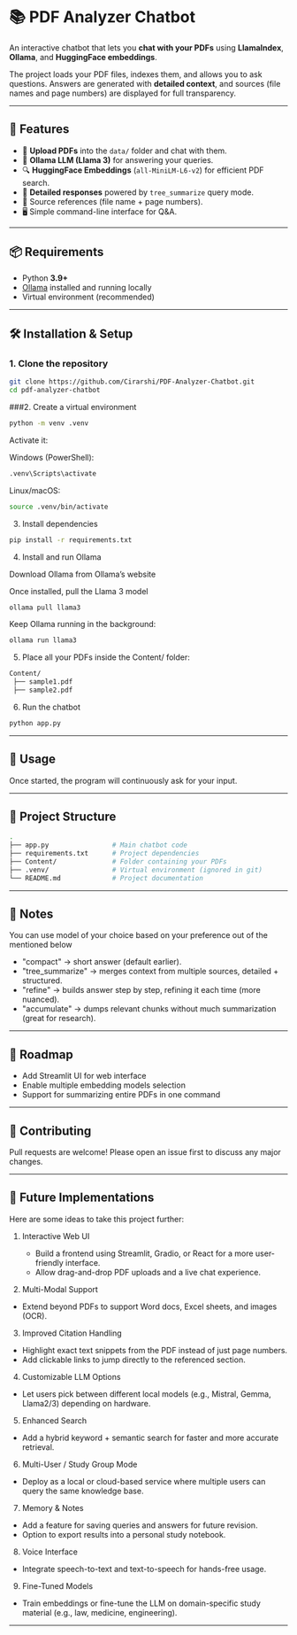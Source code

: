 # 📚 PDF Analyzer Chatbot

An interactive chatbot that lets you **chat with your PDFs** using **LlamaIndex**, **Ollama**, and **HuggingFace embeddings**.  

The project loads your PDF files, indexes them, and allows you to ask questions. Answers are generated with **detailed context**, and sources (file names and page numbers) are displayed for full transparency.  

---

## 🚀 Features
- 📂 **Upload PDFs** into the `data/` folder and chat with them.  
- 🤖 **Ollama LLM (Llama 3)** for answering your queries.  
- 🔍 **HuggingFace Embeddings** (`all-MiniLM-L6-v2`) for efficient PDF search.  
- 📖 **Detailed responses** powered by `tree_summarize` query mode.  
- 📝 Source references (file name + page numbers).  
- 🖥️ Simple command-line interface for Q&A.  

---

## 📦 Requirements
- Python **3.9+**
- [Ollama](https://ollama.com/) installed and running locally  
- Virtual environment (recommended)

---

## 🛠️ Installation & Setup

### 1. Clone the repository
```bash
git clone https://github.com/Cirarshi/PDF-Analyzer-Chatbot.git
cd pdf-analyzer-chatbot
```
###2. Create a virtual environment
```bash
python -m venv .venv
```
Activate it:

Windows (PowerShell):
```bash
.venv\Scripts\activate
```
Linux/macOS:
```bash
source .venv/bin/activate
```

3. Install dependencies
```bash
pip install -r requirements.txt
```

4. Install and run Ollama
   
Download Ollama from Ollama’s website

Once installed, pull the Llama 3 model
```bash
ollama pull llama3
```
Keep Ollama running in the background:
```bash
ollama run llama3
```

5. Place all your PDFs inside the Content/ folder:
```bash
Content/
 ├── sample1.pdf
 ├── sample2.pdf
```

6. Run the chatbot
```bash
python app.py
```

---

## 📖 Usage
Once started, the program will continuously ask for your input.

---

## 📑 Project Structure
```bash
.
├── app.py                # Main chatbot code
├── requirements.txt      # Project dependencies
├── Content/              # Folder containing your PDFs
├── .venv/                # Virtual environment (ignored in git)
└── README.md             # Project documentation
```

---

## 📝 Notes
You can use model of your choice based on your preference out of the mentioned below
  - "compact" → short answer (default earlier).
  - "tree_summarize" → merges context from multiple sources, detailed + structured.
  - "refine" → builds answer step by step, refining it each time (more nuanced).
  - "accumulate" → dumps relevant chunks without much summarization (great for research).

---

## 📌 Roadmap
- Add Streamlit UI for web interface
- Enable multiple embedding models selection
- Support for summarizing entire PDFs in one command

---

## 🤝 Contributing
Pull requests are welcome! Please open an issue first to discuss any major changes.

---

## 🚀 Future Implementations
Here are some ideas to take this project further:
1. Interactive Web UI
   - Build a frontend using Streamlit, Gradio, or React for a more user-friendly interface.
   - Allow drag-and-drop PDF uploads and a live chat experience.

2. Multi-Modal Support
  - Extend beyond PDFs to support Word docs, Excel sheets, and images (OCR).

3. Improved Citation Handling
  - Highlight exact text snippets from the PDF instead of just page numbers.
  - Add clickable links to jump directly to the referenced section.

4. Customizable LLM Options
  - Let users pick between different local models (e.g., Mistral, Gemma, Llama2/3) depending on hardware.

5. Enhanced Search
  - Add a hybrid keyword + semantic search for faster and more accurate retrieval.

6. Multi-User / Study Group Mode
  - Deploy as a local or cloud-based service where multiple users can query the same knowledge base.

7. Memory & Notes
  - Add a feature for saving queries and answers for future revision.
  - Option to export results into a personal study notebook.

8. Voice Interface
  - Integrate speech-to-text and text-to-speech for hands-free usage.

9. Fine-Tuned Models
  - Train embeddings or fine-tune the LLM on domain-specific study material (e.g., law, medicine, engineering).

---
